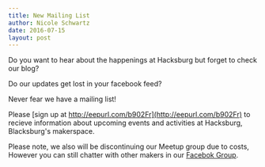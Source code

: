 ```yaml
---
title: New Mailing List
author: Nicole Schwartz
date: 2016-07-15
layout: post
---
```


Do you want to hear about the happenings at Hacksburg but forget to check our blog?

Do our updates get lost in your facebook feed?

Never fear we have a mailing list!

Please [sign up at http://eepurl.com/b902Fr](http://eepurl.com/b902Fr) to recieve information about upcoming events and activities at Hacksburg, Blacksburg's makerspace.

Please note, we also will be discontinuing our Meetup group due to costs, However you can still chatter with other makers in our [Facebok Group](https://www.facebook.com/groups/405322866198425/).
